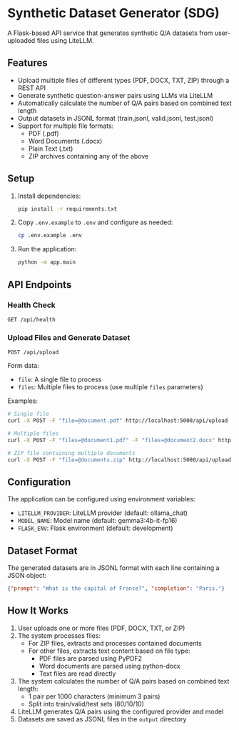 # Synthetic Dataset Generator (SDG)

A Flask-based API service that generates synthetic Q/A datasets from user-uploaded files using LiteLLM.

## Features

- Upload multiple files of different types (PDF, DOCX, TXT, ZIP) through a REST API
- Generate synthetic question-answer pairs using LLMs via LiteLLM
- Automatically calculate the number of Q/A pairs based on combined text length
- Output datasets in JSONL format (train.jsonl, valid.jsonl, test.jsonl)
- Support for multiple file formats:
  - PDF (.pdf)
  - Word Documents (.docx)
  - Plain Text (.txt)
  - ZIP archives containing any of the above

## Setup

1. Install dependencies:
   ```bash
   pip install -r requirements.txt
   ```

2. Copy `.env.example` to `.env` and configure as needed:
   ```bash
   cp .env.example .env
   ```

3. Run the application:
   ```bash
   python -m app.main
   ```

## API Endpoints

### Health Check
```
GET /api/health
```

### Upload Files and Generate Dataset
```
POST /api/upload
```

Form data:
- `file`: A single file to process
- `files`: Multiple files to process (use multiple `files` parameters)

Examples:
```bash
# Single file
curl -X POST -F "file=@document.pdf" http://localhost:5000/api/upload

# Multiple files
curl -X POST -F "files=@document1.pdf" -F "files=@document2.docx" http://localhost:5000/api/upload

# ZIP file containing multiple documents
curl -X POST -F "file=@documents.zip" http://localhost:5000/api/upload
```

## Configuration

The application can be configured using environment variables:

- `LITELLM_PROVIDER`: LiteLLM provider (default: ollama_chat)
- `MODEL_NAME`: Model name (default: gemma3:4b-it-fp16)
- `FLASK_ENV`: Flask environment (default: development)

## Dataset Format

The generated datasets are in JSONL format with each line containing a JSON object:
```json
{"prompt": "What is the capital of France?", "completion": "Paris."}
```

## How It Works

1. User uploads one or more files (PDF, DOCX, TXT, or ZIP)
2. The system processes files:
   - For ZIP files, extracts and processes contained documents
   - For other files, extracts text content based on file type:
     - PDF files are parsed using PyPDF2
     - Word documents are parsed using python-docx
     - Text files are read directly
3. The system calculates the number of Q/A pairs based on combined text length:
   - 1 pair per 1000 characters (minimum 3 pairs)
   - Split into train/valid/test sets (80/10/10)
4. LiteLLM generates Q/A pairs using the configured provider and model
5. Datasets are saved as JSONL files in the `output` directory